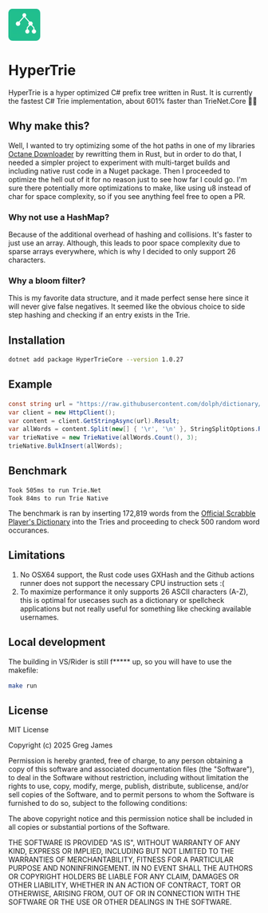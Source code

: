 ![Alt text](https://raw.githubusercontent.com/gregyjames/HyperTrie/main/mini_trie.png "package icon")
# HyperTrie
HyperTrie is a hyper optimized C# prefix tree written in Rust. It is currently the fastest C# Trie implementation, about 601% faster than TrieNet.Core 😮‍💨

## Why make this?
Well, I wanted to try optimizing some of the hot paths in one of my libraries [Octane Downloader](https://github.com/gregyjames/OctaneDownloader) by rewritting them in Rust, but in order to do that, I needed a simpler project to experiment with multi-target builds and including native rust code in a Nuget package. Then I proceeded to optimize the hell out of it for no reason just to see how far I could go. I'm sure there potentially more optimizations to make, like using u8 instead of char for space complexity, so if you see anything feel free to open a PR.

### Why not use a HashMap?
Because of the additional overhead of hashing and collisions. It's faster to just use an array. Although, this leads to poor space complexity due to sparse arrays everywhere, which is why I decided to only support 26 characters.

### Why a bloom filter?
This is my favorite data structure, and it made perfect sense here since it will never give false negatives. It seemed like the obvious choice to side step hashing and checking if an entry exists in the Trie.

## Installation
```bash
dotnet add package HyperTrieCore --version 1.0.27
```

## Example
```csharp
const string url = "https://raw.githubusercontent.com/dolph/dictionary/master/enable1.txt";
var client = new HttpClient();
var content = client.GetStringAsync(url).Result;
var allWords = content.Split(new[] { '\r', '\n' }, StringSplitOptions.RemoveEmptyEntries).Select(x => x.ToLower().Trim()).ToList();
var trieNative = new TrieNative(allWords.Count(), 3);
trieNative.BulkInsert(allWords);
```

## Benchmark
```
Took 505ms to run Trie.Net
Took 84ms to run Trie Native
```
The benchmark is ran by inserting 172,819 words from the [Official Scrabble Player's Dictionary](https://github.com/dolph/dictionary) into the Tries and proceeding to check 500 random word occurances.

## Limitations

 1. No OSX64 support, the Rust code uses GXHash and the Github actions runner does not support the necessary CPU instruction sets :(
 2. To maximize performance it only supports 26 ASCII characters (A-Z), this is optimal for usecases such as a dictionary or spellcheck applications but not really useful for something like checking available usernames.

## Local development
The building in VS/Rider is still f***** up, so you will have to use the makefile:
```bash
make run
```

## License
MIT License

Copyright (c) 2025 Greg James

Permission is hereby granted, free of charge, to any person obtaining a copy of this software and associated documentation files (the "Software"), to deal in the Software without restriction, including without limitation the rights to use, copy, modify, merge, publish, distribute, sublicense, and/or sell copies of the Software, and to permit persons to whom the Software is furnished to do so, subject to the following conditions:

The above copyright notice and this permission notice shall be included in all copies or substantial portions of the Software.

THE SOFTWARE IS PROVIDED "AS IS", WITHOUT WARRANTY OF ANY KIND, EXPRESS OR IMPLIED, INCLUDING BUT NOT LIMITED TO THE WARRANTIES OF MERCHANTABILITY, FITNESS FOR A PARTICULAR PURPOSE AND NONINFRINGEMENT. IN NO EVENT SHALL THE AUTHORS OR COPYRIGHT HOLDERS BE LIABLE FOR ANY CLAIM, DAMAGES OR OTHER LIABILITY, WHETHER IN AN ACTION OF CONTRACT, TORT OR OTHERWISE, ARISING FROM, OUT OF OR IN CONNECTION WITH THE SOFTWARE OR THE USE OR OTHER DEALINGS IN THE SOFTWARE.
